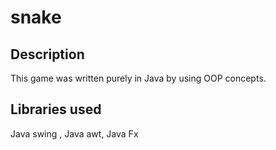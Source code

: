 # snake

## Description
This game was written purely in Java by using OOP concepts.

## Libraries used
Java swing , Java awt, Java Fx
